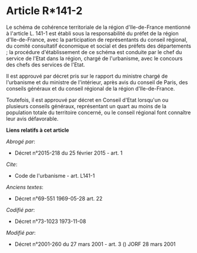 # Article R*141-2

Le schéma de cohérence territoriale de la région d'Ile-de-France mentionné à l'article L. 141-1 est établi sous la
responsabilité du préfet de la région d'Ile-de-France, avec la participation de représentants du conseil régional, du comité
consultatif économique et social et des préfets des départements ; la procédure d'établissement de ce schéma est conduite par
le chef du service de l'Etat dans la région, chargé de l'urbanisme, avec le concours des chefs des services de l'Etat. 

Il est approuvé par décret pris sur le rapport du ministre chargé de l'urbanisme et du ministre de l'intérieur, après avis du
conseil de Paris, des conseils généraux et du conseil régional de la région d'Ile-de-France. 

Toutefois, il est approuvé par décret en Conseil d'Etat lorsqu'un ou plusieurs conseils généraux, représentant un quart au
moins de la population totale du territoire concerné, ou le conseil régional font connaître leur avis défavorable.

**Liens relatifs à cet article**

_Abrogé par_:

  - Décret n°2015-218 du 25 février 2015 - art. 1

_Cite_:

  - Code de l'urbanisme - art. L141-1

_Anciens textes_:

  - Décret n°69-551 1969-05-28 art. 22

_Codifié par_:

  - Décret n°73-1023 1973-11-08

_Modifié par_:

  - Décret n°2001-260 du 27 mars 2001 - art. 3 () JORF 28 mars 2001

